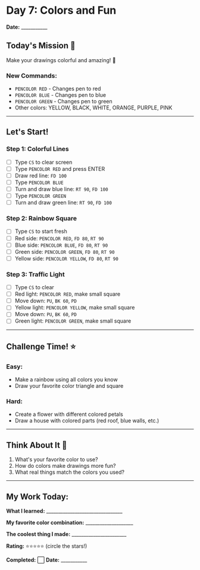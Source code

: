 # Day 7: Colors and Fun

**Date:** ___________

## Today's Mission 🚀
Make your drawings colorful and amazing! 🌈

### New Commands:
- `PENCOLOR RED` - Changes pen to red
- `PENCOLOR BLUE` - Changes pen to blue
- `PENCOLOR GREEN` - Changes pen to green
- Other colors: YELLOW, BLACK, WHITE, ORANGE, PURPLE, PINK

---

## Let's Start! 

### Step 1: Colorful Lines
- [ ] Type `CS` to clear screen
- [ ] Type `PENCOLOR RED` and press ENTER
- [ ] Draw red line: `FD 100`
- [ ] Type `PENCOLOR BLUE`
- [ ] Turn and draw blue line: `RT 90`, `FD 100`
- [ ] Type `PENCOLOR GREEN`
- [ ] Turn and draw green line: `RT 90`, `FD 100`

### Step 2: Rainbow Square
- [ ] Type `CS` to start fresh
- [ ] Red side: `PENCOLOR RED`, `FD 80`, `RT 90`
- [ ] Blue side: `PENCOLOR BLUE`, `FD 80`, `RT 90`
- [ ] Green side: `PENCOLOR GREEN`, `FD 80`, `RT 90`
- [ ] Yellow side: `PENCOLOR YELLOW`, `FD 80`, `RT 90`

### Step 3: Traffic Light
- [ ] Type `CS` to clear
- [ ] Red light: `PENCOLOR RED`, make small square
- [ ] Move down: `PU`, `BK 60`, `PD`
- [ ] Yellow light: `PENCOLOR YELLOW`, make small square
- [ ] Move down: `PU`, `BK 60`, `PD`
- [ ] Green light: `PENCOLOR GREEN`, make small square

---

## Challenge Time! ⭐

### Easy:
- Make a rainbow using all colors you know
- Draw your favorite color triangle and square

### Hard:
- Create a flower with different colored petals
- Draw a house with colored parts (red roof, blue walls, etc.)

---

## Think About It 🤔
1. What's your favorite color to use?
2. How do colors make drawings more fun?
3. What real things match the colors you used?

---

## My Work Today:
**What I learned:** ________________________________

**My favorite color combination:** ____________________

**The coolest thing I made:** _______________________

**Rating:** ⭐⭐⭐⭐⭐ (circle the stars!)

**Completed:** ⬜ **Date:** ___________
